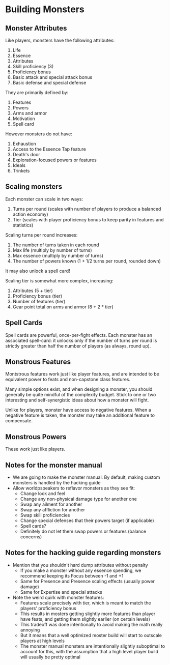 # Building Monsters

## Monster Attributes

Like players, monsters have the following attributes:

1. Life
2. Essence
3. Attributes
4. Skill proficiency (3)
5. Proficiency bonus
6. Basic attack and special attack bonus
7. Basic defense and special defense

They are primarily defined by:

1. Features
2. Powers
3. Arms and armor
4. Motivation
5. Spell card

However monsters do not have:

1. Exhaustion
2. Access to the Essence Tap feature
3. Death's door
4. Exploration-focused powers or features
5. Ideals
6. Trinkets

## Scaling monsters

Each monster can scale in two ways:

1. Turns per round (scales with number of players to produce a balanced action economy)
2. Tier (scales with player proficiency bonus to keep parity in features and statistics)

Scaling turns per round increases:

1. The number of turns taken in each round
2. Max life (multiply by number of turns)
3. Max essence (multiply by number of turns)
4. The number of powers known (1 + 1/2 turns per round, rounded down)

It may also unlock a spell card!

Scaling tier is somewhat more complex, increasing:

1. Attributes (5 + tier)
2. Proficiency bonus (tier)
3. Number of features (tier)
4. Gear point total on arms and armor (8 + 2 * tier)

## Spell Cards

Spell cards are powerful, once-per-fight effects.
Each monster has an associated spell-card: it unlocks only if the number of turns per round is strictly greater than half the number of players (as always, round up).

## Monstrous Features

Montstrous features work just like player features, and are intended to be equivalent power to feats and non-capstone class features.

Many simple options exist, and when designing a monster, you should generally be quite mindful of the complexity budget.
Stick to one or two interesting and self-synergistic ideas about how a monster will fight.

Unlike for players, monster have access to negative features.
When a negative feature is taken, the monster may take an additional feature to compensate.

## Monstrous Powers

These work just like players.

## Notes for the monster manual 

- We are going to make the monster manual. By default, making custom monsters is handled by the hacking guide
- Allow worldpspeakers to reflavor monsters as they see fit:
	- Change look and feel
	- Change any non-physical damage type for another one 
	- Swap any ailment for another
	- Swap any affliction for another
	- Swap skill proficiencies
	- Change special defenses that their powers target (if applicable)
	- Spell cards?
	- Definitely do not let them swap powers or features (balance concerns)

## Notes for the hacking guide regarding monsters

- Mention that you shouldn't hard dump attributes without penalty
	- If you make a monster without any essence spending, we recommend keeping its Focus between -1 and +1
	- Same for Presence and Presence scaling effects (usually power damage)
	- Same for Expertise and special attacks
- Note the weird quirk with monster features:
	- Features scale precisely with tier, which is meant to match the players' proficiency bonus
	- This results in mosters getting slightly more features than player have feats, and getting them slightly earlier (on certain levels)
	- This tradeoff was done intentionally to avoid making the math really annoying
	- But it means that a well optimized moster build will start to outscale players at high levels
	- The monster manual monsters are intentionally slightly suboptimal to account for this, with the assumption that a high level player build will usually be pretty optimal
